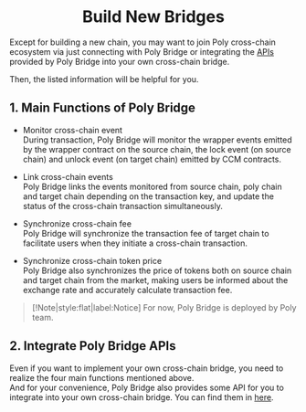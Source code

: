 <h1 align="center">Build New Bridges</h1>

Except for building a new chain, you may want to join Poly cross-chain ecosystem via just connecting with Poly Bridge or integrating the [APIs](bridge.md) provided by Poly Bridge into your own cross-chain bridge.

Then, the listed information will be helpful for you. 

## 1. Main Functions of Poly Bridge

* Monitor cross-chain event  
During transaction, Poly Bridge will monitor the wrapper events emitted by the wrapper contract on the source chain, the lock event (on source chain) and unlock event (on target chain) emitted by CCM contracts.


* Link cross-chain events  
Poly Bridge links the events monitored from source chain, poly chain and target chain depending on the transaction key, and update the status of the cross-chain transaction simultaneously.


* Synchronize cross-chain fee  
Poly Bridge will synchronize the transaction fee of target chain to facilitate users when they initiate a cross-chain transaction. 


* Synchronize cross-chain token price  
Poly Bridge also synchronizes the price of tokens both on source chain and target chain from the market, making users be informed about the exchange rate and accurately calculate transaction fee.

> [!Note|style:flat|label:Notice]
> For now, Poly Bridge is deployed by Poly team.

## 2. Integrate Poly Bridge APIs
Even if you want to implement your own cross-chain bridge, you need to realize the four main functions mentioned above.  
And for your convenience, Poly Bridge  also provides some API for you to integrate into your own cross-chain bridge.
You can find them in [here](bridge.md).



